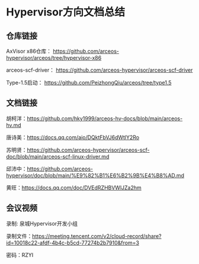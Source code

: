 # Hypervisor方向文档总结

## 仓库链接

AxVisor x86仓库： https://github.com/arceos-hypervisor/arceos/tree/hypervisor-x86

arceos-scf-driver： https://github.com/arceos-hypervisor/arceos-scf-driver

Type-1.5启动： https://github.com/PeizhongQiu/arceos/tree/type1.5

## 文档链接

胡柯洋：https://github.com/hky1999/arceos-hv-docs/blob/main/arceos-hv.md

唐诗美：https://docs.qq.com/aio/DQktFbVJ6dWtlY2Ro

苏明贤：https://github.com/arceos-hypervisor/arceos-scf-doc/blob/main/arceos-scf-linux-driver.md

邱沛中：https://github.com/arceos-hypervisor/doc/blob/main/%E9%82%B1%E6%B2%9B%E4%B8%AD.md

黄旺：https://docs.qq.com/doc/DVEdRZHBVWlJZa2hm

## 会议视频

录制: 泉城Hypervisor开发小组

录制文件：https://meeting.tencent.com/v2/cloud-record/share?id=10018c22-afdf-4b4c-b5cd-77274b2b7910&from=3

密码：RZYI
